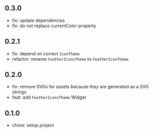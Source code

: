 ## 0.3.0

* fix: update dependencies
* fix: do not replace currentColor property

## 0.2.1

* fix: depend on correct `IconTheme`
* refactor: rename `FeatherIconsTheme` to `FeatherIconTheme`

## 0.2.0

* fix: remove SVGs for assets because they are generated as a SVG strings
* feat: add `FeatherIconsTheme` Widget

## 0.1.0

* chore: setup project
